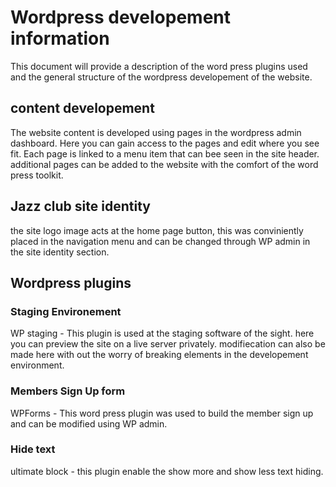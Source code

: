 

# Wordpress developement information

This document will provide a description of the word press plugins used and the general structure of the wordpress developement of the website.

## content developement

The website content is developed using pages in the wordpress admin dashboard. Here you can gain access to the pages and edit where you see fit.
Each page is linked to a menu item that can bee seen in the site header. additional pages can be added to the website with the comfort of the word press toolkit.

## Jazz club site identity

the site logo image acts at the home page button, this was conviniently placed in the navigation menu and can be changed through WP admin in the site identity section.

## Wordpress plugins

### Staging Environement

WP staging - This plugin is used at the staging software of the sight. here you can preview the site on a live server privately. modifiecation can also be made here with out the worry of breaking elements in the developement environment.

### Members Sign Up form

WPForms - This word press plugin was used to build the member sign up and can be modified using WP admin.

### Hide text

ultimate block - this plugin enable the show more and show less text hiding.






